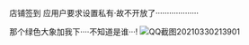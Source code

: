 店铺签到 应用户要求设置私有·故不开放了···················

那个绿色大象加我下····不知道是谁···!
![QQ截图20210330213901](https://user-images.githubusercontent.com/46080261/113008485-a8a7c580-91a9-11eb-80c5-d40006a6cb4c.png)

